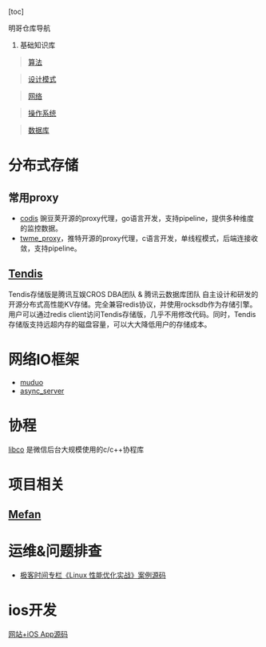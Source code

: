 [toc]

明哥仓库导航

1. 基础知识库
> [算法](https://github.com/masterGGG/Algorithm)

> [设计模式](https://github.com/masterGGG/DesignMode)

> [网络](https://github.com/masterGGG/Network)

> [操作系统](https://github.com/masterGGG/OperateSystem)

> [数据库](https://github.com/masterGGG/DataBase)

# 分布式存储
## 常用proxy
* [codis](https://github.com/masterGGG/codis) 豌豆荚开源的proxy代理，go语言开发，支持pipeline，提供多种维度的监控数据。
* [twme_proxy](https://github.com/twitter/twemproxy)，推特开源的proxy代理，c语言开发，单线程模式，后端连接收敛，支持pipeline。
## [Tendis](https://github.com/Tencent/Tendis)
Tendis存储版是腾讯互娱CROS DBA团队 & 腾讯云数据库团队 自主设计和研发的开源分布式高性能KV存储。完全兼容redis协议，并使用rocksdb作为存储引擎。用户可以通过redis client访问Tendis存储版，几乎不用修改代码。同时，Tendis存储版支持远超内存的磁盘容量，可以大大降低用户的存储成本。

# 网络IO框架
* [muduo](https://github.com/chenshuo/muduo)
* [async_server](https://github.com/masterGGG/MeFan/tree/master/async_server)

# 协程
[libco](https://github.com/Tencent/libco) 是微信后台大规模使用的c/c++协程库

# 项目相关
## [Mefan](https://github.com/masterGGG/Mefan)

# 运维&问题排查
* [极客时间专栏《Linux 性能优化实战》案例源码](https://github.com/feiskyer/linux-perf-examples) 

# ios开发
[网站+iOS App源码](https://github.com/michaelliao/awesome-python3-webapp) 
